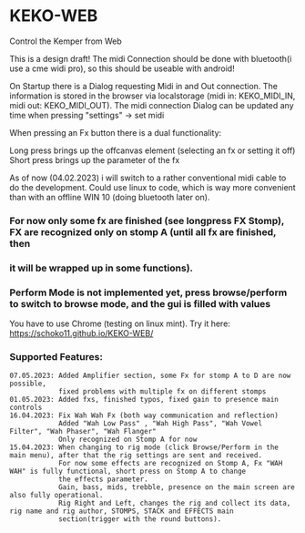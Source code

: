 # KEKO-WEB
Control the Kemper from Web

This is a design draft!  The midi Connection should be done with bluetooth(i use a cme widi pro), so this should be useable with android!

On Startup there is a Dialog requesting Midi in and Out connection.
The information is stored in the browser via localstorage (midi in: KEKO_MIDI_IN, midi out: KEKO_MIDI_OUT).
The midi connection Dialog can be updated any time when pressing "settings" -> set midi


When pressing an Fx button there is a dual functionality: 

Long press brings up the offcanvas element (selecting an fx or setting it off)
Short press brings up the parameter of the fx
 
As of now (04.02.2023) i will switch to a rather conventional midi cable to do the development.
Could use linux to code, which is way more convenient than with an offline WIN 10 (doing bluetooth later on).

### For now only some fx are finished (see longpress FX Stomp), FX are recognized only on stomp A (until all fx are finished, then
### it will be wrapped up in some functions).
### Perform Mode is not implemented yet, press browse/perform to switch to browse mode, and the gui is filled with values

You have to use Chrome (testing on linux mint).
Try it here: https://schoko11.github.io/KEKO-WEB/


### Supported Features:
```
07.05.2023: Added Amplifier section, some Fx for stomp A to D are now possible,
            fixed problems with multiple fx on different stomps 
01.05.2023: Added fxs, finished typos, fixed gain to presence main controls 
16.04.2023: Fix Wah Wah Fx (both way communication and reflection)
            Added "Wah Low Pass" , "Wah High Pass", "Wah Vowel Filter", "Wah Phaser", "Wah Flanger"
            Only recognized on Stomp A for now
15.04.2023: When changing to rig mode (click Browse/Perform in the main menu), after that the rig settings are sent and received.
            For now some effects are recognized on Stomp A, Fx "WAH WAH" is fully functional, short press on Stomp A to change
            the effects parameter.
            Gain, bass, mids, trebble, presence on the main screen are also fully operational.
            Rig Right and Left, changes the rig and collect its data, rig name and rig author, STOMPS, STACK and EFFECTS main
            section(trigger with the round buttons).    
```